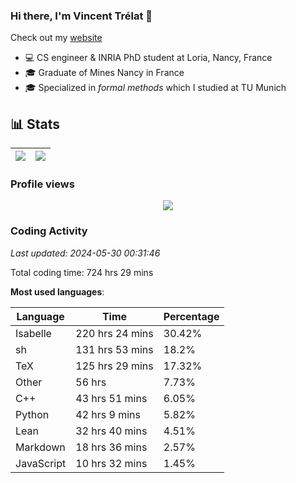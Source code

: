 ### Hi there, I'm Vincent Trélat 👋

Check out my [website](https://vtrelat.github.io)

-   💻 CS engineer & INRIA PhD student at Loria, Nancy, France
-   🎓 Graduate of Mines Nancy in France
-   🎓 Specialized in _formal methods_ which I studied at TU Munich

## 📊 **Stats**

| <img align="center" src="https://readme-stats.clckblog.space/api?username=VTrelat&show_icons=true&include_all_commits=true&theme=tokyonight&hide_border=true" /> | <img align="center" src="https://readme-stats.clckblog.space/api/top-langs/?username=VTrelat&layout=compact&theme=tokyonight&hide_border=true" /> |
| ---------------------------------------------------------------------------------------------------------------------------------------------------------------- | ------------------------------------------------------------------------------------------------------------------------------------------------- |

### Profile views

<p align="center">
 <img src="https://profile-counter.glitch.me/VTrelat/count.svg" />
</p>

<!--automations-->
### Coding Activity
_Last updated: 2024-05-30 00:31:46_

Total coding time: 724 hrs 29 mins

**Most used languages**:

| Language | Time | Percentage |
| ------------- | ------------- | ------------- |
| Isabelle | 220 hrs 24 mins | 30.42% |
| sh | 131 hrs 53 mins | 18.2% |
| TeX | 125 hrs 29 mins | 17.32% |
| Other | 56 hrs | 7.73% |
| C++ | 43 hrs 51 mins | 6.05% |
| Python | 42 hrs 9 mins | 5.82% |
| Lean | 32 hrs 40 mins | 4.51% |
| Markdown | 18 hrs 36 mins | 2.57% |
| JavaScript | 10 hrs 32 mins | 1.45% |

